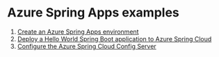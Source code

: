 # Azure Spring Apps examples

1. [Create an Azure Spring Apps environment](create/README.md)
2. [Deploy a Hello World Spring Boot application to Azure Spring Cloud](helloworld/README.md)
3. [Configure the Azure Spring Cloud Config Server](config-server/README.md)

<!-- workflow.run() 

  exit 0
  
  -->
